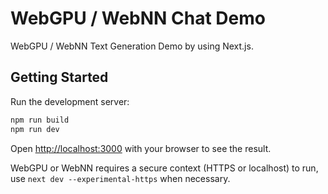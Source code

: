 # WebGPU / WebNN Chat Demo 

WebGPU / WebNN Text Generation Demo by using Next.js. 

## Getting Started

Run the development server:

```bash
npm run build
npm run dev
```

Open [http://localhost:3000](http://localhost:3000) with your browser to see the result.

WebGPU or WebNN requires a secure context (HTTPS or localhost) to run, use `next dev --experimental-https` when necessary.